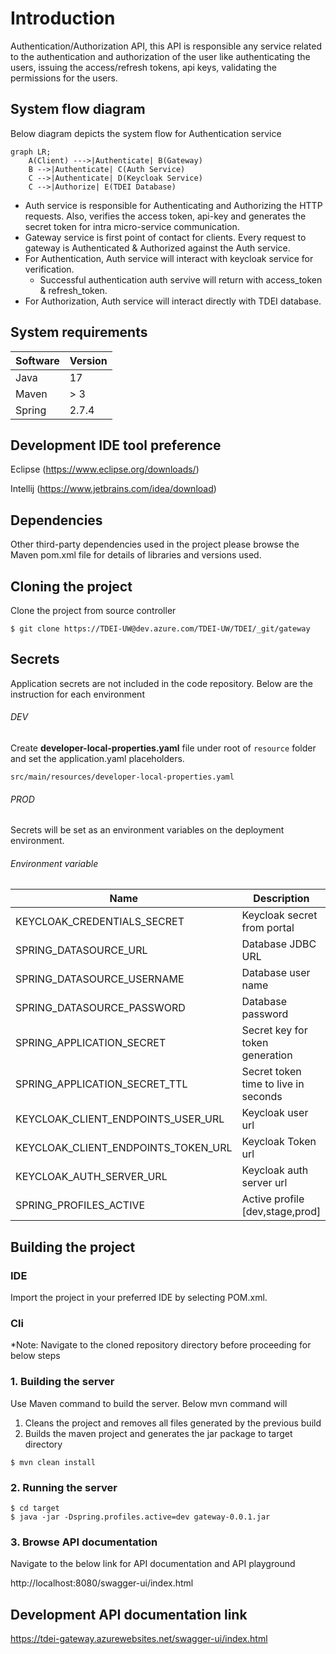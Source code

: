 # Introduction

Authentication/Authorization API, this API is responsible any service related to the authentication and authorization of
the
user like authenticating the users, issuing the access/refresh tokens, api keys, validating the permissions for the
users.

## System flow diagram

Below diagram depicts the system flow for Authentication service

```mermaid
graph LR;
    A(Client) --->|Authenticate| B(Gateway) 
    B -->|Authenticate| C(Auth Service) 
    C -->|Authenticate| D(Keycloak Service)
    C -->|Authorize| E(TDEI Database)
```

- Auth service is responsible for Authenticating and Authorizing the HTTP requests. Also, verifies the access token,
  api-key and generates the secret token
  for intra micro-service communication.
- Gateway service is first point of contact for clients. Every request to gateway is Authenticated & Authorized against
  the Auth service.
- For Authentication, Auth service will interact with keycloak service for verification.
    - Successful authentication auth servive will return with access_token & refresh_token.
- For Authorization, Auth service will interact directly with TDEI database.

## System requirements

| Software | Version |
|----------|---------|
| Java     | 17      |
| Maven    | > 3     |
| Spring   | 2.7.4   |

## Development IDE tool preference

Eclipse (https://www.eclipse.org/downloads/)

Intellij (https://www.jetbrains.com/idea/download)

## Dependencies

Other third-party dependencies used in the project please browse the Maven pom.xml file for details of libraries and
versions used.

## Cloning the project

Clone the project from source controller

```aidl
$ git clone https://TDEI-UW@dev.azure.com/TDEI-UW/TDEI/_git/gateway
```

## Secrets

Application secrets are not included in the code repository. Below are the instruction for each environment

###### DEV

Create **developer-local-properties.yaml** file under root of `resource` folder and set the application.yaml
placeholders.

```src/main/resources/developer-local-properties.yaml```

###### PROD

Secrets will be set as an environment variables on the deployment environment.

###### Environment variable

|  Name   | Description                          |
|-----|--------------------------------------|
|  KEYCLOAK_CREDENTIALS_SECRET | Keycloak secret from portal          |
|  SPRING_DATASOURCE_URL  | Database JDBC URL                    |
|  SPRING_DATASOURCE_USERNAME | Database user name                   |
|  SPRING_DATASOURCE_PASSWORD | Database password                    |
|  SPRING_APPLICATION_SECRET | Secret key for token generation      |
|  SPRING_APPLICATION_SECRET_TTL | Secret token time to live in seconds |
|  KEYCLOAK_CLIENT_ENDPOINTS_USER_URL | Keycloak user url                    |
|  KEYCLOAK_CLIENT_ENDPOINTS_TOKEN_URL | Keycloak Token url                   |
|  KEYCLOAK_AUTH_SERVER_URL | Keycloak auth server url             |
|  SPRING_PROFILES_ACTIVE | Active profile [dev,stage,prod]      |

## Building the project

### IDE

Import the project in your preferred IDE by selecting POM.xml.

### Cli

*Note: Navigate to the cloned repository directory before proceeding for below steps

### 1. Building the server

Use Maven command to build the server. Below mvn command will

1. Cleans the project and removes all files generated by the previous build
2. Builds the maven project and generates the jar package to target directory

```
$ mvn clean install
```

### 2. Running the server

```
$ cd target
$ java -jar -Dspring.profiles.active=dev gateway-0.0.1.jar
```

### 3. Browse API documentation

Navigate to the below link for API documentation and API playground

http://localhost:8080/swagger-ui/index.html

## Development API documentation link

https://tdei-gateway.azurewebsites.net/swagger-ui/index.html